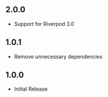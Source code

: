 ## 2.0.0

- Support for Riverpod 3.0

## 1.0.1

- Remove unnecessary dependencies

## 1.0.0

- Initial Release
